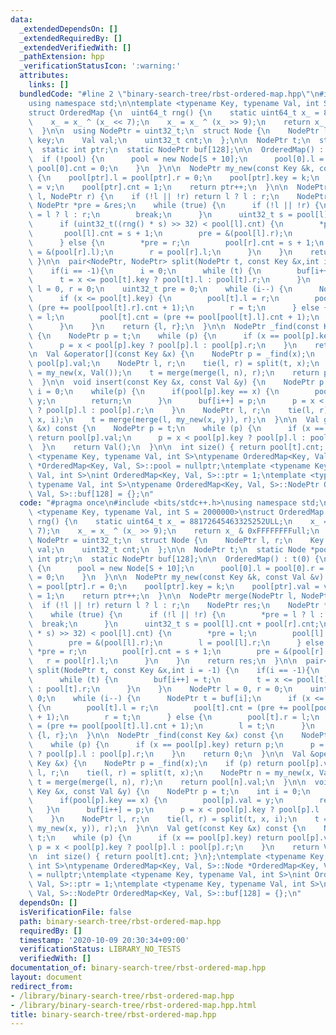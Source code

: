 ```yaml
---
data:
  _extendedDependsOn: []
  _extendedRequiredBy: []
  _extendedVerifiedWith: []
  _pathExtension: hpp
  _verificationStatusIcon: ':warning:'
  attributes:
    links: []
  bundledCode: "#line 2 \"binary-search-tree/rbst-ordered-map.hpp\"\n#include <bits/stdc++.h>\n\
    using namespace std;\n\ntemplate <typename Key, typename Val, int S = 2000000>\n\
    struct OrderedMap {\n  uint64_t rng() {\n    static uint64_t x_ = 88172645463325252ULL;\n\
    \    x_ = x_ ^ (x_ << 7);\n    x_ = x_ ^ (x_ >> 9);\n    return x_ & 0xFFFFFFFFull;\n\
    \  }\n\n  using NodePtr = uint32_t;\n  struct Node {\n    NodePtr l, r;\n    Key\
    \ key;\n    Val val;\n    uint32_t cnt;\n  };\n\n  NodePtr t;\n  static Node *pool;\n\
    \  static int ptr;\n  static NodePtr buf[128];\n\n  OrderedMap() : t(0) {\n  \
    \  if (!pool) {\n      pool = new Node[S + 10];\n      pool[0].l = pool[0].r =\
    \ pool[0].cnt = 0;\n    }\n  }\n\n  NodePtr my_new(const Key &k, const Val &v)\
    \ {\n    pool[ptr].l = pool[ptr].r = 0;\n    pool[ptr].key = k;\n    pool[ptr].val\
    \ = v;\n    pool[ptr].cnt = 1;\n    return ptr++;\n  }\n\n  NodePtr merge(NodePtr\
    \ l, NodePtr r) {\n    if (!l || !r) return l ? l : r;\n    NodePtr res;\n   \
    \ NodePtr *pre = &res;\n    while (true) {\n      if (!l || !r) {\n        *pre\
    \ = l ? l : r;\n        break;\n      }\n      uint32_t s = pool[l].cnt + pool[r].cnt;\n\
    \      if (uint32_t((rng() * s) >> 32) < pool[l].cnt) {\n        *pre = l;\n \
    \       pool[l].cnt = s + 1;\n        pre = &(pool[l].r);\n        l = pool[l].r;\n\
    \      } else {\n        *pre = r;\n        pool[r].cnt = s + 1;\n        pre\
    \ = &(pool[r].l);\n        r = pool[r].l;\n      }\n    }\n    return res;\n \
    \ }\n\n  pair<NodePtr, NodePtr> split(NodePtr t, const Key &x,int i = -1) {\n\
    \    if(i == -1){\n      i = 0;\n      while (t) {\n        buf[i++] = t;\n  \
    \      t = x <= pool[t].key ? pool[t].l : pool[t].r;\n      }\n    }\n    NodePtr\
    \ l = 0, r = 0;\n    uint32_t pre = 0;\n    while (i--) {\n      NodePtr t = buf[i];\n\
    \      if (x <= pool[t].key) {\n        pool[t].l = r;\n        pool[t].cnt =\
    \ (pre += pool[pool[t].r].cnt + 1);\n        r = t;\n      } else {\n        pool[t].r\
    \ = l;\n        pool[t].cnt = (pre += pool[pool[t].l].cnt + 1);\n        l = t;\n\
    \      }\n    }\n    return {l, r};\n  }\n\n  NodePtr _find(const Key &x) const\
    \ {\n    NodePtr p = t;\n    while (p) {\n      if (x == pool[p].key) return p;\n\
    \      p = x < pool[p].key ? pool[p].l : pool[p].r;\n    }\n    return 0;\n  }\n\
    \n  Val &operator[](const Key &x) {\n    NodePtr p = _find(x);\n    if (p) return\
    \ pool[p].val;\n    NodePtr l, r;\n    tie(l, r) = split(t, x);\n    NodePtr n\
    \ = my_new(x, Val());\n    t = merge(merge(l, n), r);\n    return pool[n].val;\n\
    \  }\n\n  void insert(const Key &x, const Val &y) {\n    NodePtr p = t;\n    int\
    \ i = 0;\n    while(p) {\n      if(pool[p].key == x) {\n        pool[p].val =\
    \ y;\n        return;\n      }\n      buf[i++] = p;\n      p = x < pool[p].key\
    \ ? pool[p].l : pool[p].r;\n    }\n    NodePtr l, r;\n    tie(l, r) = split(t,\
    \ x, i);\n    t = merge(merge(l, my_new(x, y)), r);\n  }\n\n  Val get(const Key\
    \ &x) const {\n    NodePtr p = t;\n    while (p) {\n      if (x == pool[p].key)\
    \ return pool[p].val;\n      p = x < pool[p].key ? pool[p].l : pool[p].r;\n  \
    \  }\n    return Val();\n  }\n\n  int size() { return pool[t].cnt; }\n};\ntemplate\
    \ <typename Key, typename Val, int S>\ntypename OrderedMap<Key, Val, S>::Node\
    \ *OrderedMap<Key, Val, S>::pool = nullptr;\ntemplate <typename Key, typename\
    \ Val, int S>\nint OrderedMap<Key, Val, S>::ptr = 1;\ntemplate <typename Key,\
    \ typename Val, int S>\ntypename OrderedMap<Key, Val, S>::NodePtr OrderedMap<Key,\
    \ Val, S>::buf[128] = {};\n"
  code: "#pragma once\n#include <bits/stdc++.h>\nusing namespace std;\n\ntemplate\
    \ <typename Key, typename Val, int S = 2000000>\nstruct OrderedMap {\n  uint64_t\
    \ rng() {\n    static uint64_t x_ = 88172645463325252ULL;\n    x_ = x_ ^ (x_ <<\
    \ 7);\n    x_ = x_ ^ (x_ >> 9);\n    return x_ & 0xFFFFFFFFull;\n  }\n\n  using\
    \ NodePtr = uint32_t;\n  struct Node {\n    NodePtr l, r;\n    Key key;\n    Val\
    \ val;\n    uint32_t cnt;\n  };\n\n  NodePtr t;\n  static Node *pool;\n  static\
    \ int ptr;\n  static NodePtr buf[128];\n\n  OrderedMap() : t(0) {\n    if (!pool)\
    \ {\n      pool = new Node[S + 10];\n      pool[0].l = pool[0].r = pool[0].cnt\
    \ = 0;\n    }\n  }\n\n  NodePtr my_new(const Key &k, const Val &v) {\n    pool[ptr].l\
    \ = pool[ptr].r = 0;\n    pool[ptr].key = k;\n    pool[ptr].val = v;\n    pool[ptr].cnt\
    \ = 1;\n    return ptr++;\n  }\n\n  NodePtr merge(NodePtr l, NodePtr r) {\n  \
    \  if (!l || !r) return l ? l : r;\n    NodePtr res;\n    NodePtr *pre = &res;\n\
    \    while (true) {\n      if (!l || !r) {\n        *pre = l ? l : r;\n      \
    \  break;\n      }\n      uint32_t s = pool[l].cnt + pool[r].cnt;\n      if (uint32_t((rng()\
    \ * s) >> 32) < pool[l].cnt) {\n        *pre = l;\n        pool[l].cnt = s + 1;\n\
    \        pre = &(pool[l].r);\n        l = pool[l].r;\n      } else {\n       \
    \ *pre = r;\n        pool[r].cnt = s + 1;\n        pre = &(pool[r].l);\n     \
    \   r = pool[r].l;\n      }\n    }\n    return res;\n  }\n\n  pair<NodePtr, NodePtr>\
    \ split(NodePtr t, const Key &x,int i = -1) {\n    if(i == -1){\n      i = 0;\n\
    \      while (t) {\n        buf[i++] = t;\n        t = x <= pool[t].key ? pool[t].l\
    \ : pool[t].r;\n      }\n    }\n    NodePtr l = 0, r = 0;\n    uint32_t pre =\
    \ 0;\n    while (i--) {\n      NodePtr t = buf[i];\n      if (x <= pool[t].key)\
    \ {\n        pool[t].l = r;\n        pool[t].cnt = (pre += pool[pool[t].r].cnt\
    \ + 1);\n        r = t;\n      } else {\n        pool[t].r = l;\n        pool[t].cnt\
    \ = (pre += pool[pool[t].l].cnt + 1);\n        l = t;\n      }\n    }\n    return\
    \ {l, r};\n  }\n\n  NodePtr _find(const Key &x) const {\n    NodePtr p = t;\n\
    \    while (p) {\n      if (x == pool[p].key) return p;\n      p = x < pool[p].key\
    \ ? pool[p].l : pool[p].r;\n    }\n    return 0;\n  }\n\n  Val &operator[](const\
    \ Key &x) {\n    NodePtr p = _find(x);\n    if (p) return pool[p].val;\n    NodePtr\
    \ l, r;\n    tie(l, r) = split(t, x);\n    NodePtr n = my_new(x, Val());\n   \
    \ t = merge(merge(l, n), r);\n    return pool[n].val;\n  }\n\n  void insert(const\
    \ Key &x, const Val &y) {\n    NodePtr p = t;\n    int i = 0;\n    while(p) {\n\
    \      if(pool[p].key == x) {\n        pool[p].val = y;\n        return;\n   \
    \   }\n      buf[i++] = p;\n      p = x < pool[p].key ? pool[p].l : pool[p].r;\n\
    \    }\n    NodePtr l, r;\n    tie(l, r) = split(t, x, i);\n    t = merge(merge(l,\
    \ my_new(x, y)), r);\n  }\n\n  Val get(const Key &x) const {\n    NodePtr p =\
    \ t;\n    while (p) {\n      if (x == pool[p].key) return pool[p].val;\n     \
    \ p = x < pool[p].key ? pool[p].l : pool[p].r;\n    }\n    return Val();\n  }\n\
    \n  int size() { return pool[t].cnt; }\n};\ntemplate <typename Key, typename Val,\
    \ int S>\ntypename OrderedMap<Key, Val, S>::Node *OrderedMap<Key, Val, S>::pool\
    \ = nullptr;\ntemplate <typename Key, typename Val, int S>\nint OrderedMap<Key,\
    \ Val, S>::ptr = 1;\ntemplate <typename Key, typename Val, int S>\ntypename OrderedMap<Key,\
    \ Val, S>::NodePtr OrderedMap<Key, Val, S>::buf[128] = {};\n"
  dependsOn: []
  isVerificationFile: false
  path: binary-search-tree/rbst-ordered-map.hpp
  requiredBy: []
  timestamp: '2020-10-09 20:30:34+09:00'
  verificationStatus: LIBRARY_NO_TESTS
  verifiedWith: []
documentation_of: binary-search-tree/rbst-ordered-map.hpp
layout: document
redirect_from:
- /library/binary-search-tree/rbst-ordered-map.hpp
- /library/binary-search-tree/rbst-ordered-map.hpp.html
title: binary-search-tree/rbst-ordered-map.hpp
---
```

